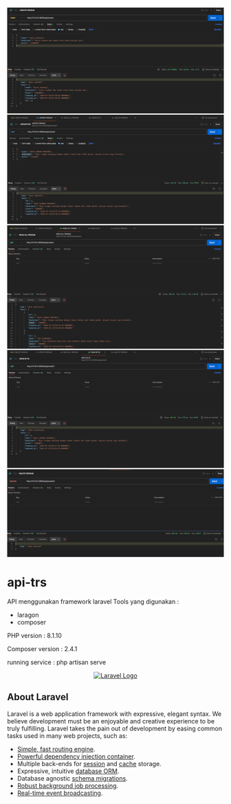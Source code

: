 ![alt text](https://github.com/rezafebrianorama/trs-api/blob/master/resources/images/api1.png?raw=true) ![alt text](https://github.com/rezafebrianorama/trs-api/blob/master/resources/images/api2.png?raw=true) ![alt text](https://github.com/rezafebrianorama/trs-api/blob/master/resources/images/api3.png?raw=true) ![alt text](https://github.com/rezafebrianorama/trs-api/blob/master/resources/images/api4.png?raw=true) ![alt text](https://github.com/rezafebrianorama/trs-api/blob/master/resources/images/api5.png?raw=true)

# api-trs

API menggunakan framework laravel
Tools yang digunakan : 
- laragon
- composer

PHP version : 8.1.10

Composer version : 2.4.1

running service : php artisan serve

<p align="center"><a href="https://laravel.com" target="_blank"><img src="https://raw.githubusercontent.com/laravel/art/master/logo-lockup/5%20SVG/2%20CMYK/1%20Full%20Color/laravel-logolockup-cmyk-red.svg" width="400" alt="Laravel Logo"></a></p>

## About Laravel

Laravel is a web application framework with expressive, elegant syntax. We believe development must be an enjoyable and creative experience to be truly fulfilling. Laravel takes the pain out of development by easing common tasks used in many web projects, such as:

- [Simple, fast routing engine](https://laravel.com/docs/routing).
- [Powerful dependency injection container](https://laravel.com/docs/container).
- Multiple back-ends for [session](https://laravel.com/docs/session) and [cache](https://laravel.com/docs/cache) storage.
- Expressive, intuitive [database ORM](https://laravel.com/docs/eloquent).
- Database agnostic [schema migrations](https://laravel.com/docs/migrations).
- [Robust background job processing](https://laravel.com/docs/queues).
- [Real-time event broadcasting](https://laravel.com/docs/broadcasting).

